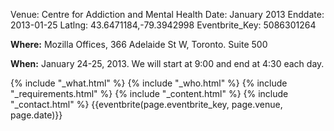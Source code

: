 Venue: Centre for Addiction and Mental Health
Date: January 2013
Enddate: 2013-01-25
Latlng: 43.6471184,-79.3942998
Eventbrite_Key: 5086301264

<p><strong>Where:</strong> Mozilla Offices, 366 Adelaide St W, Toronto.  Suite 500</p>
<p><strong>When:</strong> January 24-25, 2013. We will start at 9:00 and end at 4:30 each day.</p>
{% include "_what.html" %}
{% include "_who.html" %}
{% include "_requirements.html" %}
{% include "_content.html" %}
{% include "_contact.html" %}
{{eventbrite(page.eventbrite_key, page.venue, page.date)}}
